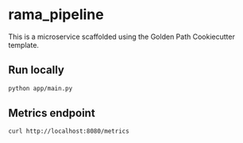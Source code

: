 # rama_pipeline

This is a microservice scaffolded using the Golden Path Cookiecutter template.

## Run locally

```bash
python app/main.py
```

## Metrics endpoint

```bash
curl http://localhost:8080/metrics
```
